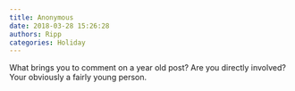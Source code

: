```yaml
---
title: Anonymous
date: 2018-03-28 15:26:28
authors: Ripp
categories: Holiday
---
```


 What brings you to comment on a year old post? Are you directly involved? Your obviously a fairly young person.